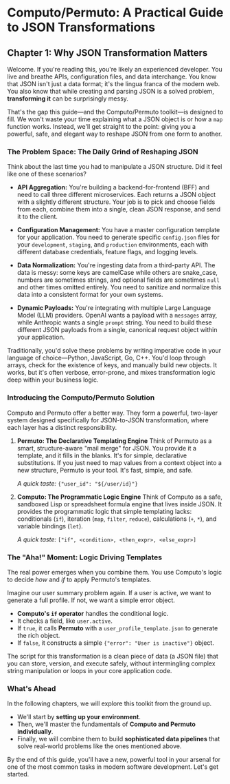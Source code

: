 # **Computo/Permuto: A Practical Guide to JSON Transformations**

## **Chapter 1: Why JSON Transformation Matters**

Welcome. If you're reading this, you're likely an experienced developer. You live and breathe APIs, configuration files, and data interchange. You know that JSON isn't just a data format; it's the lingua franca of the modern web. You also know that while creating and parsing JSON is a solved problem, **transforming it** can be surprisingly messy.

That's the gap this guide—and the Computo/Permuto toolkit—is designed to fill. We won't waste your time explaining what a JSON object is or how a `map` function works. Instead, we'll get straight to the point: giving you a powerful, safe, and elegant way to reshape JSON from one form to another.

### The Problem Space: The Daily Grind of Reshaping JSON

Think about the last time you had to manipulate a JSON structure. Did it feel like one of these scenarios?

*   **API Aggregation:** You're building a backend-for-frontend (BFF) and need to call three different microservices. Each returns a JSON object with a slightly different structure. Your job is to pick and choose fields from each, combine them into a single, clean JSON response, and send it to the client.

*   **Configuration Management:** You have a master configuration template for your application. You need to generate specific `config.json` files for your `development`, `staging`, and `production` environments, each with different database credentials, feature flags, and logging levels.

*   **Data Normalization:** You're ingesting data from a third-party API. The data is messy: some keys are camelCase while others are snake_case, numbers are sometimes strings, and optional fields are sometimes `null` and other times omitted entirely. You need to sanitize and normalize this data into a consistent format for your own systems.

*   **Dynamic Payloads:** You're integrating with multiple Large Language Model (LLM) providers. OpenAI wants a payload with a `messages` array, while Anthropic wants a single `prompt` string. You need to build these different JSON payloads from a single, canonical request object within your application.

Traditionally, you'd solve these problems by writing imperative code in your language of choice—Python, JavaScript, Go, C++. You'd loop through arrays, check for the existence of keys, and manually build new objects. It works, but it's often verbose, error-prone, and mixes transformation logic deep within your business logic.

### Introducing the Computo/Permuto Solution

Computo and Permuto offer a better way. They form a powerful, two-layer system designed specifically for JSON-to-JSON transformation, where each layer has a distinct responsibility.

1.  **Permuto: The Declarative Templating Engine**
    Think of Permuto as a smart, structure-aware "mail merge" for JSON. You provide it a template, and it fills in the blanks. It's for simple, declarative substitutions. If you just need to map values from a context object into a new structure, Permuto is your tool. It's fast, simple, and safe.

    *A quick taste:* `{"user_id": "${/user/id}"}`

2.  **Computo: The Programmatic Logic Engine**
    Think of Computo as a safe, sandboxed Lisp or spreadsheet formula engine that lives inside JSON. It provides the programmatic logic that simple templating lacks: conditionals (`if`), iteration (`map`, `filter`, `reduce`), calculations (`+`, `*`), and variable bindings (`let`).

    *A quick taste:* `["if", <condition>, <then_expr>, <else_expr>]`

### The "Aha!" Moment: Logic Driving Templates

The real power emerges when you combine them. You use Computo's logic to decide *how* and *if* to apply Permuto's templates.

Imagine our user summary problem again. If a user is active, we want to generate a full profile. If not, we want a simple error object.

*   **Computo's `if` operator** handles the conditional logic.
*   It checks a field, like `user.active`.
*   If `true`, it calls **Permuto** with a `user_profile_template.json` to generate the rich object.
*   If `false`, it constructs a simple `{"error": "User is inactive"}` object.

The script for this transformation is a clean piece of data (a JSON file) that you can store, version, and execute safely, without intermingling complex string manipulation or loops in your core application code.

### What's Ahead

In the following chapters, we will explore this toolkit from the ground up.

*   We'll start by **setting up your environment**.
*   Then, we'll master the fundamentals of **Computo and Permuto individually**.
*   Finally, we will combine them to build **sophisticated data pipelines** that solve real-world problems like the ones mentioned above.

By the end of this guide, you'll have a new, powerful tool in your arsenal for one of the most common tasks in modern software development. Let's get started.
